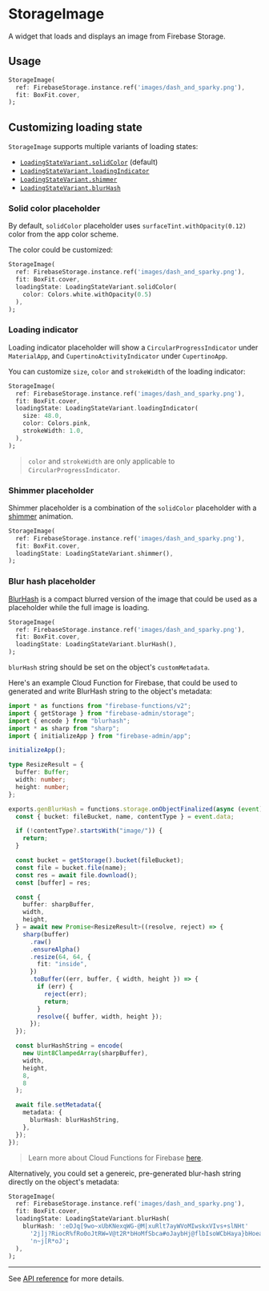 # StorageImage

A widget that loads and displays an image from Firebase Storage.

## Usage

```dart
StorageImage(
  ref: FirebaseStorage.instance.ref('images/dash_and_sparky.png'),
  fit: BoxFit.cover,
);
```

## Customizing loading state

`StorageImage` supports multiple variants of loading states:

- [`LoadingStateVariant.solidColor`](#solid-color-placeholder) (default)
- [`LoadingStateVariant.loadingIndicator`](#loading-indicator)
- [`LoadingStateVariant.shimmer`](#shimmer-placeholder)
- [`LoadingStateVariant.blurHash`](#blur-hash-placeholder)

### Solid color placeholder

By default, `solidColor` placeholder uses `surfaceTint.withOpacity(0.12)` color from the app color scheme.

The color could be customized:

```dart
StorageImage(
  ref: FirebaseStorage.instance.ref('images/dash_and_sparky.png'),
  fit: BoxFit.cover,
  loadingState: LoadingStateVariant.solidColor(
    color: Colors.white.withOpacity(0.5)
  ),
);
```

### Loading indicator

Loading indicator placeholder will show a `CircularProgressIndicator` under `MaterialApp`, and `CupertinoActivityIndicator` under `CupertinoApp`.

You can customize `size`, `color` and `strokeWidth` of the loading indicator:

```dart
StorageImage(
  ref: FirebaseStorage.instance.ref('images/dash_and_sparky.png'),
  fit: BoxFit.cover,
  loadingState: LoadingStateVariant.loadingIndicator(
    size: 48.0,
    color: Colors.pink,
    strokeWidth: 1.0,
  ),
);
```

> `color` and `strokeWidth` are only applicable to `CircularProgressIndicator`.

### Shimmer placeholder

Shimmer placeholder is a combination of the `solidColor` placeholder with a
[shimmer](https://docs.flutter.dev/cookbook/effects/shimmer-loading) animation.

```dart
StorageImage(
  ref: FirebaseStorage.instance.ref('images/dash_and_sparky.png'),
  fit: BoxFit.cover,
  loadingState: LoadingStateVariant.shimmer(),
);
```

### Blur hash placeholder

[BlurHash](https://blurha.sh/) is a compact blurred version of the image that could be used as a placeholder while the full image is loading.

```dart
StorageImage(
  ref: FirebaseStorage.instance.ref('images/dash_and_sparky.png'),
  fit: BoxFit.cover,
  loadingState: LoadingStateVariant.blurHash(),
);
```

`blurHash` string should be set on the object's `customMetadata`.

Here's an example Cloud Function for Firebase, that could be used to generated and write BlurHash string to the object's metadata:

```ts
import * as functions from "firebase-functions/v2";
import { getStorage } from "firebase-admin/storage";
import { encode } from "blurhash";
import * as sharp from "sharp";
import { initializeApp } from "firebase-admin/app";

initializeApp();

type ResizeResult = {
  buffer: Buffer;
  width: number;
  height: number;
};

exports.genBlurHash = functions.storage.onObjectFinalized(async (event) => {
  const { bucket: fileBucket, name, contentType } = event.data;

  if (!contentType?.startsWith("image/")) {
    return;
  }

  const bucket = getStorage().bucket(fileBucket);
  const file = bucket.file(name);
  const res = await file.download();
  const [buffer] = res;

  const {
    buffer: sharpBuffer,
    width,
    height,
  } = await new Promise<ResizeResult>((resolve, reject) => {
    sharp(buffer)
      .raw()
      .ensureAlpha()
      .resize(64, 64, {
        fit: "inside",
      })
      .toBuffer((err, buffer, { width, height }) => {
        if (err) {
          reject(err);
          return;
        }
        resolve({ buffer, width, height });
      });
  });

  const blurHashString = encode(
    new Uint8ClampedArray(sharpBuffer),
    width,
    height,
    8,
    8
  );

  await file.setMetadata({
    metadata: {
      blurHash: blurHashString,
    },
  });
});
```

> Learn more about Cloud Functions for Firebase [here](https://firebase.google.com/docs/functions).

Alternatively, you could set a genereic, pre-generated blur-hash string directly on the object's metadata:

```dart
StorageImage(
  ref: FirebaseStorage.instance.ref('images/dash_and_sparky.png'),
  fit: BoxFit.cover,
  loadingState: LoadingStateVariant.blurHash(
    blurHash: ':eDJq[9wo~xUbKNexqWG-@M|xuRlt7ayWVoMIwskxVIvs+slNHt'
      '2j]j?RiocR%fRo0oJtRW=V@t2R*bHoMfSbca#oJaybHj@flbIsoWCbHaya}bHoeazbIayofWC'
      'n~j[R*oJ';
  ),
);
```

---

See [API reference](https://pub.dev/documentation/firebase_ui_storage/latest/firebase_ui_storage/StorageImage-class.html) for more details.
